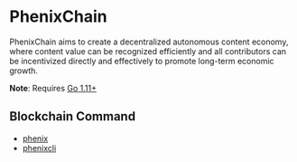 # PhenixChain

PhenixChain aims to create a decentralized autonomous content economy, where content value can be recognized efficiently and all contributors can be incentivized directly and effectively to promote long-term economic growth.

**Note**: Requires [Go 1.11+](https://golang.org/dl/)

## Blockchain Command

* [phenix](/phenix)
* [phenixcli](/phenixcli)